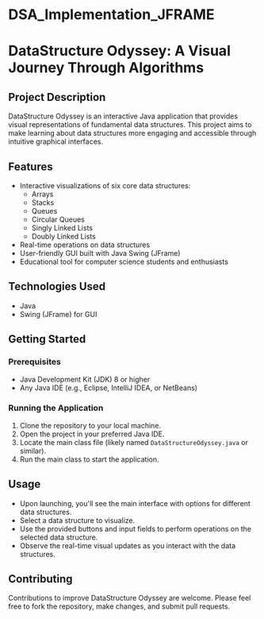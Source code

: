 # DSA_Implementation_JFRAME

# DataStructure Odyssey: A Visual Journey Through Algorithms

## Project Description

DataStructure Odyssey is an interactive Java application that provides visual representations of fundamental data structures. This project aims to make learning about data structures more engaging and accessible through intuitive graphical interfaces.

## Features

- Interactive visualizations of six core data structures:
  - Arrays
  - Stacks
  - Queues
  - Circular Queues
  - Singly Linked Lists
  - Doubly Linked Lists
- Real-time operations on data structures
- User-friendly GUI built with Java Swing (JFrame)
- Educational tool for computer science students and enthusiasts

## Technologies Used

- Java
- Swing (JFrame) for GUI

## Getting Started

### Prerequisites

- Java Development Kit (JDK) 8 or higher
- Any Java IDE (e.g., Eclipse, IntelliJ IDEA, or NetBeans)

### Running the Application

1. Clone the repository to your local machine.
2. Open the project in your preferred Java IDE.
3. Locate the main class file (likely named `DataStructureOdyssey.java` or similar).
4. Run the main class to start the application.

## Usage

- Upon launching, you'll see the main interface with options for different data structures.
- Select a data structure to visualize.
- Use the provided buttons and input fields to perform operations on the selected data structure.
- Observe the real-time visual updates as you interact with the data structures.

## Contributing

Contributions to improve DataStructure Odyssey are welcome. Please feel free to fork the repository, make changes, and submit pull requests.

